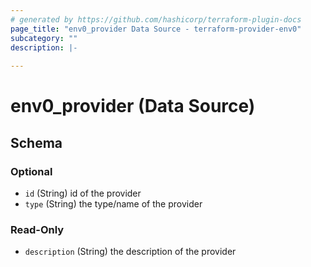 ```yaml
---
# generated by https://github.com/hashicorp/terraform-plugin-docs
page_title: "env0_provider Data Source - terraform-provider-env0"
subcategory: ""
description: |-
  
---
```


# env0_provider (Data Source)





<!-- schema generated by tfplugindocs -->
## Schema

### Optional

- `id` (String) id of the provider
- `type` (String) the type/name of the provider

### Read-Only

- `description` (String) the description of the provider
